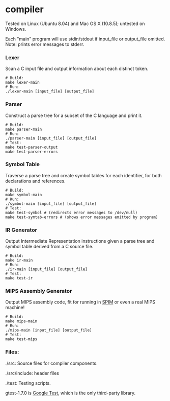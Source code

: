 compiler
========

Tested on Linux (Ubuntu 8.04) and Mac OS X (10.8.5); untested on Windows.

Each "main" program will use stdin/stdout if input_file or output_file omitted.
Note: prints error messages to stderr.

### Lexer
Scan a C input file and output information about each distinct token.
```
# Build:
make lexer-main
# Run:
./lexer-main [input_file] [output_file]
```


### Parser
Construct a parse tree for a subset of the C language and print it.
```
# Build:
make parser-main
# Run:
./parser-main [input_file] [output_file]
# Test:
make test-parser-output
make test-parser-errors
```


### Symbol Table
Traverse a parse tree and create symbol tables for each identifier, for both declarations and references.
```
# Build:
make symbol-main
# Run:
./symbol-main [input_file] [output_file]
# Test:
make test-symbol # (redirects error messages to /dev/null)
make test-symtab-errors # (shows error messages emitted by program)
```


### IR Generator
Output Intermediate Representation instructions given
a parse tree and symbol table derived from a C source file.
```
# Build:
make ir-main
# Run:
./ir-main [input_file] [output_file]
# Test:
make test-ir
```


### MIPS Assembly Generator
Output MIPS assembly code, fit for running in [SPIM](http://pages.cs.wisc.edu/~larus/spim.html) or even a real MIPS machine!
```
# Build:
make mips-main
# Run:
./mips-main [input_file] [output_file]
# Test:
make test-mips
```


### Files:
./src: Source files for compiler components.

./src/include: header files

./test: Testing scripts.

gtest-1.7.0 is [Google Test](https://code.google.com/p/googletest/), which is the only third-party library.

